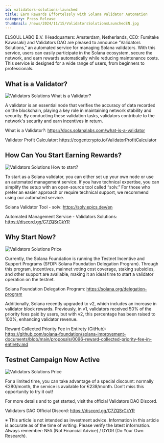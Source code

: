 ```yaml
---
id: validators-solutions-launched
title: Earn Rewards Effortelssly with Solana Validator Automation
category: Press Release
thumbnail: /news/2024/11/15/ValidatorsSolutionsLaunchedEN.jpg
---
```


ELSOUL LABO B.V. (Headquarters: Amsterdam, Netherlands, CEO: Fumitake Kawasaki) and Validators DAO are pleased to announce “Validators Solutions,” an automated service for managing Solana validators. With this service, users can easily participate in the Solana ecosystem, secure the network, and earn rewards automatically while reducing maintenance costs. This service is designed for a wide range of users, from beginners to professionals.

## What is a Validator?

![Validators Solutions What is a Validator?](/news/2024/11/15/ValidatorsSolutionsWhatIsValidatorEN.jpg)

A validator is an essential node that verifies the accuracy of data recorded on the blockchain, playing a key role in maintaining network stability and security. By conducting these validation tasks, validators contribute to the network's security and earn incentives in return.

What is a Validator?: https://docs.solanalabs.com/what-is-a-validator

Validator Profit Calculator: https://cogentcrypto.io/ValidatorProfitCalculator

## How Can You Start Earning Rewards?

![Validators Solutions How to start?](/news/2024/11/15/ValidatorsSolutionsHowToStartEN.jpg)

To start as a Solana validator, you can either set up your own node or use an automated management service. If you have technical expertise, you can simplify the setup with an open-source tool called “solv.” For those who prefer an easier approach or require technical support, we recommend using our automated service.

Solana Validator Tool - solv: https://solv.epics.dev/en

Automated Management Service - Validators Solutions: https://discord.gg/C7ZQSrCkYR

## Why Start Now?

![Validators Solutions Price](/news/2024/11/15/ValidatorsSolutionsWhyNowEN.jpg)

Currently, the Solana Foundation is running the Testnet Incentive and Support Programs (SFDP: Solana Foundation Delegation Program). Through this program, incentives, mainnet voting cost coverage, staking subsidies, and other support are available, making it an ideal time to start a validator operation on the testnet.

Solana Foundation Delegation Program: https://solana.org/delegation-program

Additionally, Solana recently upgraded to v2, which includes an increase in validator block rewards. Previously, in v1, validators received 50% of the priority fees paid by users, but with v2, this percentage has been raised to 100%, enhancing validator revenue.

Reward Collected Priority Fee in Entirety (GitHub): https://github.com/solana-foundation/solana-improvement-documents/blob/main/proposals/0096-reward-collected-priority-fee-in-entirety.md

## Testnet Campaign Now Active

![Validators Solutions Price](/news/2024/11/15/ValidatorsSolutionsPriceEN.jpg)

For a limited time, you can take advantage of a special discount: normally €280/month, the service is available for €238/month. Don’t miss this opportunity to try it out!

For more details and to get started, visit the official Validators DAO Discord.

Validators DAO Official Discord: https://discord.gg/C7ZQSrCkYR

※ This article is not intended as investment advice. Information in this article is accurate as of the time of writing. Please verify the latest information. Always remember: NFA (Not Financial Advice) / DYOR (Do Your Own Research).
